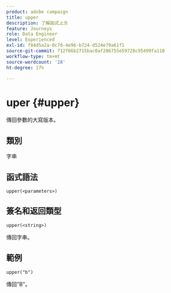 ```yaml
---
product: adobe campaign
title: upper
description: 了解函式上方
feature: Journeys
role: Data Engineer
level: Experienced
exl-id: f84d5a2a-0c78-4e96-b724-d524e79a61f1
source-git-commit: 712f66b2715bac0af206755e59728c95499fa110
workflow-type: tm+mt
source-wordcount: '28'
ht-degree: 17%

---
```


# uper {#upper}

傳回參數的大寫版本。

## 類別

字串

## 函式語法

`upper(<parameters>)`

## 簽名和返回類型

`upper(<string>)`

傳回字串。

## 範例

`upper("b")`

傳回&quot;B&quot;。
